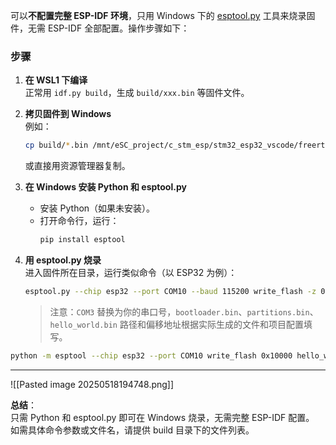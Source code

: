 可以**不配置完整 ESP-IDF 环境**，只用 Windows 下的 [esptool.py](https://github.com/espressif/esptool) 工具来烧录固件，无需 ESP-IDF 全部配置。操作步骤如下：

### 步骤

1. **在 WSL1 下编译**  
   正常用 `idf.py build`，生成 `build/xxx.bin` 等固件文件。

2. **拷贝固件到 Windows**  
   例如：
   ```bash
   cp build/*.bin /mnt/eSC_project/c_stm_esp/stm32_esp32_vscode/freertos_study/esp32/esp_test
   ```
   或直接用资源管理器复制。

3. **在 Windows 安装 Python 和 esptool.py**  
   - 安装 Python（如果未安装）。
   - 打开命令行，运行：
     ```sh
     pip install esptool
     ```

4. **用 esptool.py 烧录**  
   进入固件所在目录，运行类似命令（以 ESP32 为例）：
   ```sh
   esptool.py --chip esp32 --port COM10 --baud 115200 write_flash -z 0x1000 bootloader.bin 0x8000 partitions.bin 0x10000 hello_world.bin
   ```
   > 注意：`COM3` 替换为你的串口号，`bootloader.bin`、`partitions.bin`、`hello_world.bin` 路径和偏移地址根据实际生成的文件和项目配置填写。
``` sh
python -m esptool --chip esp32 --port COM10 write_flash 0x10000 hello_world.bin
```
---

![[Pasted image 20250518194748.png]]

**总结**：  
只需 Python 和 esptool.py 即可在 Windows 烧录，无需完整 ESP-IDF 配置。  
如需具体命令参数或文件名，请提供 build 目录下的文件列表。
